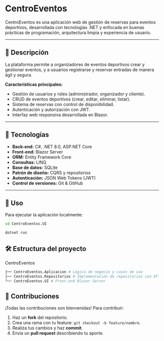 # **CentroEventos**

CentroEventos es una aplicación web de gestión de reservas para eventos deportivos, desarrollada con tecnologías .NET y enfocada en buenas prácticas de programación, arquitectura limpia y experiencia de usuario.

---

## 📝 Descripción

La plataforma permite a organizadores de eventos deportivos crear y gestionar eventos, y a usuarios registrarse y reservar entradas de manera ágil y segura.

**Características principales:**
- Gestión de usuarios y roles (administrador, organizador y cliente).
- CRUD de eventos deportivos (crear, editar, eliminar, listar).
- Sistema de reservas con control de disponibilidad.
- Autenticación y autorización con JWT.
- Interfaz web responsiva desarrollada en Blazor.

---

## 🚀 Tecnologías

- **Back-end:** C#, .NET 8.0, ASP.NET Core  
- **Front-end:** Blazor Server  
- **ORM:** Entity Framework Core  
- **Consultas:** LINQ  
- **Base de datos:** SQLite  
- **Patrón de diseño:** CQRS y repositorios  
- **Autenticación:** JSON Web Tokens (JWT)  
- **Control de versiones:** Git & GitHub  

---

## 📱 Uso

Para ejecutar la aplicación localmente:

```bash
cd CentroEventos.UI

dotnet run
```

## 🛠️ Estructura del proyecto
CentroEventos
```bash
├── CentroEventos.Aplicacion # Lógica de negocio y casos de uso
├── CentroEventos.Repositorios # Implementación de repositorios con EF Core
└── CentroEventos.UI # Front‑end Blazor Server
```

## 🤝 Contribuciones

¡Todas las contribuciones son bienvenidas! Para contribuir:

1. Haz un **fork** del repositorio.  
2. Crea una rama con tu feature: `git checkout -b feature/nombre`.  
3. Realiza tus cambios y haz **commit**.  
4. Envía un **pull request** describiendo tu aporte.  
